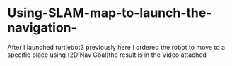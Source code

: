 # Using-SLAM-map-to-launch-the-navigation-
After I launched turtlebot3 previously here I ordered the robot to move to a specific place using (2D Nav Goal)the result is in the Video attached 

